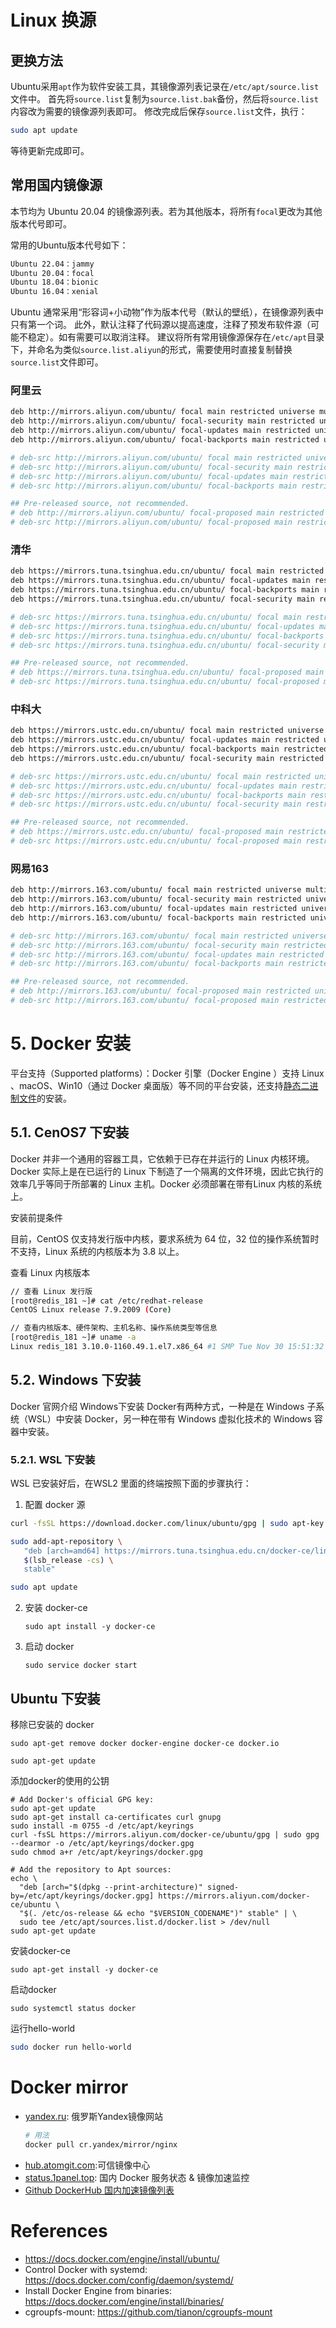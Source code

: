 <!--
 * @Author: JohnJeep
 * @Date: 2023-10-12 10:38:01
 * @LastEditors: JohnJeep
 * @LastEditTime: 2024-12-02 16:39:19
 * @Description: Docker 安装教程
 * Copyright (c) 2024 by John Jeep, All Rights Reserved. 
-->

# Linux 换源

## 更换方法

Ubuntu采用`apt`作为软件安装工具，其镜像源列表记录在`/etc/apt/source.list`文件中。
首先将`source.list`复制为`source.list.bak`备份，然后将`source.list`内容改为需要的镜像源列表即可。
修改完成后保存`source.list`文件，执行：

```sh
sudo apt update
```

等待更新完成即可。

## 常用国内镜像源

本节均为 Ubuntu 20.04 的镜像源列表。若为其他版本，将所有`focal`更改为其他版本代号即可。

常用的Ubuntu版本代号如下：

```sh
Ubuntu 22.04：jammy
Ubuntu 20.04：focal
Ubuntu 18.04：bionic
Ubuntu 16.04：xenial
```

Ubuntu 通常采用“形容词+小动物”作为版本代号（默认的壁纸），在镜像源列表中只有第一个词。
此外，默认注释了代码源以提高速度，注释了预发布软件源（可能不稳定）。如有需要可以取消注释。
建议将所有常用镜像源保存在`/etc/apt`目录下，并命名为类似`source.list.aliyun`的形式，需要使用时直接复制替换`source.list`文件即可。

### 阿里云

```sh
deb http://mirrors.aliyun.com/ubuntu/ focal main restricted universe multiverse
deb http://mirrors.aliyun.com/ubuntu/ focal-security main restricted universe multiverse
deb http://mirrors.aliyun.com/ubuntu/ focal-updates main restricted universe multiverse
deb http://mirrors.aliyun.com/ubuntu/ focal-backports main restricted universe multiverse

# deb-src http://mirrors.aliyun.com/ubuntu/ focal main restricted universe multiverse
# deb-src http://mirrors.aliyun.com/ubuntu/ focal-security main restricted universe multiverse
# deb-src http://mirrors.aliyun.com/ubuntu/ focal-updates main restricted universe multiverse
# deb-src http://mirrors.aliyun.com/ubuntu/ focal-backports main restricted universe multiverse

## Pre-released source, not recommended.
# deb http://mirrors.aliyun.com/ubuntu/ focal-proposed main restricted universe multiverse
# deb-src http://mirrors.aliyun.com/ubuntu/ focal-proposed main restricted universe multiverse
```

### 清华

```sh
deb https://mirrors.tuna.tsinghua.edu.cn/ubuntu/ focal main restricted universe multiverse
deb https://mirrors.tuna.tsinghua.edu.cn/ubuntu/ focal-updates main restricted universe multiverse
deb https://mirrors.tuna.tsinghua.edu.cn/ubuntu/ focal-backports main restricted universe multiverse
deb https://mirrors.tuna.tsinghua.edu.cn/ubuntu/ focal-security main restricted universe multiverse

# deb-src https://mirrors.tuna.tsinghua.edu.cn/ubuntu/ focal main restricted universe multiverse
# deb-src https://mirrors.tuna.tsinghua.edu.cn/ubuntu/ focal-updates main restricted universe multiverse
# deb-src https://mirrors.tuna.tsinghua.edu.cn/ubuntu/ focal-backports main restricted universe multiverse
# deb-src https://mirrors.tuna.tsinghua.edu.cn/ubuntu/ focal-security main restricted universe multiverse

## Pre-released source, not recommended.
# deb https://mirrors.tuna.tsinghua.edu.cn/ubuntu/ focal-proposed main restricted universe multiverse
# deb-src https://mirrors.tuna.tsinghua.edu.cn/ubuntu/ focal-proposed main restricted universe multiverse
```

### 中科大

```sh
deb https://mirrors.ustc.edu.cn/ubuntu/ focal main restricted universe multiverse
deb https://mirrors.ustc.edu.cn/ubuntu/ focal-updates main restricted universe multiverse
deb https://mirrors.ustc.edu.cn/ubuntu/ focal-backports main restricted universe multiverse
deb https://mirrors.ustc.edu.cn/ubuntu/ focal-security main restricted universe multiverse

# deb-src https://mirrors.ustc.edu.cn/ubuntu/ focal main restricted universe multiverse
# deb-src https://mirrors.ustc.edu.cn/ubuntu/ focal-updates main restricted universe multiverse
# deb-src https://mirrors.ustc.edu.cn/ubuntu/ focal-backports main restricted universe multiverse
# deb-src https://mirrors.ustc.edu.cn/ubuntu/ focal-security main restricted universe multiverse

## Pre-released source, not recommended.
# deb https://mirrors.ustc.edu.cn/ubuntu/ focal-proposed main restricted universe multiverse
# deb-src https://mirrors.ustc.edu.cn/ubuntu/ focal-proposed main restricted universe multiverse
```

### 网易163

```sh
deb http://mirrors.163.com/ubuntu/ focal main restricted universe multiverse
deb http://mirrors.163.com/ubuntu/ focal-security main restricted universe multiverse
deb http://mirrors.163.com/ubuntu/ focal-updates main restricted universe multiverse
deb http://mirrors.163.com/ubuntu/ focal-backports main restricted universe multiverse

# deb-src http://mirrors.163.com/ubuntu/ focal main restricted universe multiverse
# deb-src http://mirrors.163.com/ubuntu/ focal-security main restricted universe multiverse
# deb-src http://mirrors.163.com/ubuntu/ focal-updates main restricted universe multiverse
# deb-src http://mirrors.163.com/ubuntu/ focal-backports main restricted universe multiverse

## Pre-released source, not recommended.
# deb http://mirrors.163.com/ubuntu/ focal-proposed main restricted universe multiverse
# deb-src http://mirrors.163.com/ubuntu/ focal-proposed main restricted universe multiverse
```





# 5. Docker 安装

平台支持（Supported platforms）：Docker 引擎（Docker Engine ）支持 Linux 、macOS、Win10（通过 Docker 桌面版）等不同的平台安装，还支持[静态二进制文件](https://docs.docker.com/engine/install/binaries/)的安装。

## 5.1. CenOS7 下安装

Docker 并非一个通用的容器工具，它依赖于已存在并运行的 Linux 内核环境。Docker 实际上是在已运行的 Linux 下制造了一个隔离的文件环境，因此它执行的效率几乎等同于所部署的 Linux 主机。Docker 必须部署在带有Linux 内核的系统上。

安装前提条件

目前，CentOS 仅支持发行版中内核，要求系统为 64 位，32 位的操作系统暂时不支持，Linux 系统的内核版本为 3.8 以上。

查看 Linux 内核版本

```sh
// 查看 Linux 发行版
[root@redis_181 ~]# cat /etc/redhat-release
CentOS Linux release 7.9.2009 (Core)

// 查看内核版本、硬件架构、主机名称、操作系统类型等信息
[root@redis_181 ~]# uname -a    
Linux redis_181 3.10.0-1160.49.1.el7.x86_64 #1 SMP Tue Nov 30 15:51:32 UTC 2021 x86_64 x86_64 x86_64 GNU/Linux
```



## 5.2. Windows 下安装

Docker 官网介绍 Windows下安装 Docker有两种方式，一种是在 Windows 子系统（WSL）中安装 Docker，另一种在带有 Windows 虚拟化技术的 Windows 容器中安装。

### 5.2.1. WSL 下安装

WSL 已安装好后，在WSL2 里面的终端按照下面的步骤执行：

1. 配置 docker 源

```sh
curl -fsSL https://download.docker.com/linux/ubuntu/gpg | sudo apt-key add -

sudo add-apt-repository \
   "deb [arch=amd64] https://mirrors.tuna.tsinghua.edu.cn/docker-ce/linux/ubuntu \
   $(lsb_release -cs) \
   stable"

sudo apt update
```

2. 安装 docker-ce

   ```
   sudo apt install -y docker-ce
   ```

3. 启动 docker

   ```
   sudo service docker start
   ```

## Ubuntu 下安装

移除已安装的 docker
```
sudo apt-get remove docker docker-engine docker-ce docker.io

sudo apt-get update
```

添加docker的使用的公钥

```shell
# Add Docker's official GPG key:
sudo apt-get update
sudo apt-get install ca-certificates curl gnupg
sudo install -m 0755 -d /etc/apt/keyrings
curl -fsSL https://mirrors.aliyun.com/docker-ce/ubuntu/gpg | sudo gpg --dearmor -o /etc/apt/keyrings/docker.gpg
sudo chmod a+r /etc/apt/keyrings/docker.gpg

# Add the repository to Apt sources:
echo \
  "deb [arch="$(dpkg --print-architecture)" signed-by=/etc/apt/keyrings/docker.gpg] https://mirrors.aliyun.com/docker-ce/ubuntu \
  "$(. /etc/os-release && echo "$VERSION_CODENAME")" stable" | \
  sudo tee /etc/apt/sources.list.d/docker.list > /dev/null
sudo apt-get update
```

安装docker-ce
```
sudo apt-get install -y docker-ce
```

启动docker
```
sudo systemctl status docker
```

运行hello-world
```sh
sudo docker run hello-world
```


# Docker mirror
- [yandex.ru](https://mirror.yandex.ru/): 俄罗斯Yandex镜像网站
   ```sh
   # 用法
   docker pull cr.yandex/mirror/nginx
   ```
- [hub.atomgit.com](https://hub.atomgit.com/):可信镜像中心
- [status.1panel.top](https://status.1panel.top/status/docker): 国内 Docker 服务状态 & 镜像加速监控
- [Github DockerHub 国内加速镜像列表](https://github.com/dongyubin/DockerHub)


# References

- https://docs.docker.com/engine/install/ubuntu/
- Control Docker with systemd: https://docs.docker.com/config/daemon/systemd/
- Install Docker Engine from binaries: https://docs.docker.com/engine/install/binaries/
- cgroupfs-mount: https://github.com/tianon/cgroupfs-mount
